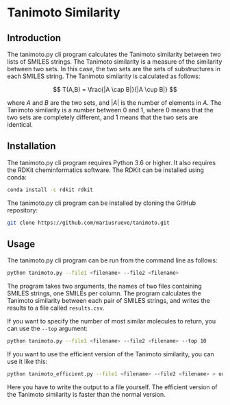 # Tanimoto Similarity

## Introduction

The tanimoto.py cli program calculates the Tanimoto similarity between two lists of SMILES strings. The Tanimoto similarity is a measure of the similarity between two sets. In this case, the two sets are the sets of substructures in each SMILES string. The Tanimoto similarity is calculated as follows:

$$
T(A,B) = \frac{|A \cap B|}{|A \cup B|}
$$

where $A$ and $B$ are the two sets, and $|A|$ is the number of elements in $A$. The Tanimoto similarity is a number between 0 and 1, where 0 means that the two sets are completely different, and 1 means that the two sets are identical.

## Installation

The tanimoto.py cli program requires Python 3.6 or higher. It also requires the RDKit cheminformatics software. The RDKit can be installed using conda:

```bash
conda install -c rdkit rdkit
```

The tanimoto.py cli program can be installed by cloning the GitHub repository:

```bash
git clone https://github.com/mariusrueve/tanimoto.git
```

## Usage

The tanimoto.py cli program can be run from the command line as follows:

```bash
python tanimoto.py --file1 <filename> --file2 <filename>
```

The program takes two arguments, the names of two files containing SMILES strings, one SMILEs per column. The program calculates the Tanimoto similarity between each pair of SMILES strings, and writes the results to a file called `results.csv`.

If you want to specify the number of most similar molecules to return, you can use the `--top` argument:

```bash
python tanimoto.py --file1 <filename> --file2 <filename> --top 10
```

If you want to use the efficient version of the Tanimoto similarity, you can use it like this:

```bash
python tanimoto_efficient.py --file1 <filename> --file2 <filename> > output.tsv
```

Here you have to write the output to a file yourself. The efficient version of the Tanimoto similarity is faster than the normal version.
